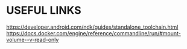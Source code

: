 
# USEFUL LINKS

https://developer.android.com/ndk/guides/standalone_toolchain.html
https://docs.docker.com/engine/reference/commandline/run/#mount-volume--v-read-only